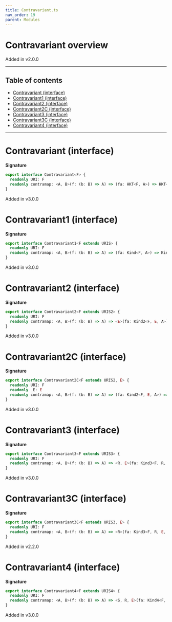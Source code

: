 ```yaml
---
title: Contravariant.ts
nav_order: 19
parent: Modules
---
```


# Contravariant overview

Added in v2.0.0

---

<h2 class="text-delta">Table of contents</h2>

- [Contravariant (interface)](#contravariant-interface)
- [Contravariant1 (interface)](#contravariant1-interface)
- [Contravariant2 (interface)](#contravariant2-interface)
- [Contravariant2C (interface)](#contravariant2c-interface)
- [Contravariant3 (interface)](#contravariant3-interface)
- [Contravariant3C (interface)](#contravariant3c-interface)
- [Contravariant4 (interface)](#contravariant4-interface)

---

# Contravariant (interface)

**Signature**

```ts
export interface Contravariant<F> {
  readonly URI: F
  readonly contramap: <A, B>(f: (b: B) => A) => (fa: HKT<F, A>) => HKT<F, B>
}
```

Added in v3.0.0

# Contravariant1 (interface)

**Signature**

```ts
export interface Contravariant1<F extends URIS> {
  readonly URI: F
  readonly contramap: <A, B>(f: (b: B) => A) => (fa: Kind<F, A>) => Kind<F, B>
}
```

Added in v3.0.0

# Contravariant2 (interface)

**Signature**

```ts
export interface Contravariant2<F extends URIS2> {
  readonly URI: F
  readonly contramap: <A, B>(f: (b: B) => A) => <E>(fa: Kind2<F, E, A>) => Kind2<F, E, B>
}
```

Added in v3.0.0

# Contravariant2C (interface)

**Signature**

```ts
export interface Contravariant2C<F extends URIS2, E> {
  readonly URI: F
  readonly _E: E
  readonly contramap: <A, B>(f: (b: B) => A) => (fa: Kind2<F, E, A>) => Kind2<F, E, B>
}
```

Added in v3.0.0

# Contravariant3 (interface)

**Signature**

```ts
export interface Contravariant3<F extends URIS3> {
  readonly URI: F
  readonly contramap: <A, B>(f: (b: B) => A) => <R, E>(fa: Kind3<F, R, E, A>) => Kind3<F, R, E, B>
}
```

Added in v3.0.0

# Contravariant3C (interface)

**Signature**

```ts
export interface Contravariant3C<F extends URIS3, E> {
  readonly URI: F
  readonly contramap: <A, B>(f: (b: B) => A) => <R>(fa: Kind3<F, R, E, A>) => Kind3<F, R, E, B>
}
```

Added in v2.2.0

# Contravariant4 (interface)

**Signature**

```ts
export interface Contravariant4<F extends URIS4> {
  readonly URI: F
  readonly contramap: <A, B>(f: (b: B) => A) => <S, R, E>(fa: Kind4<F, S, R, E, A>) => Kind4<F, S, R, E, B>
}
```

Added in v3.0.0
